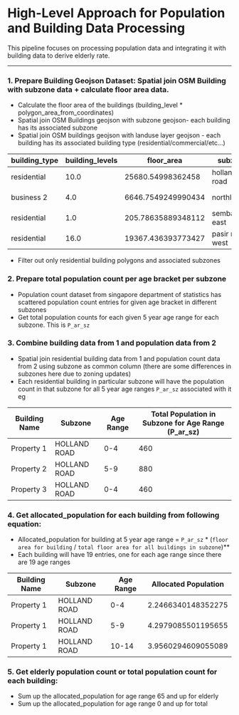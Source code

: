 # High-Level Approach for Population and Building Data Processing

This pipeline focuses on processing population data and integrating it with building data to derive elderly rate.

---

### 1. **Prepare Building Geojson Dataset: Spatial join OSM Building with subzone data + calculate floor area data.**
- Calculate the floor area of the buildings (building_level * polygon_area_from_coordinates)
- Spatial join OSM Buildings geojson with subzone geojson- each building has its associated subzone
- Spatial join OSM buildings geojson with landuse layer geojson - each building has its associated building type (residential/commercial/etc...)

| **building_type** | **building_levels** | **floor_area**       | **subzone**        | **geometry**          |
|--------------------|---------------------|-----------------------|---------------------|------------------------|
| residential        | 10.0               | 25680.54998362458     | holland road       | polygon coordinates    |
| business 2         | 4.0                | 6646.7549249990434    | northland          | polygon coordinates    |
| residential        | 1.0                | 205.78635889348112    | sembawang east     | polygon coordinates    |
| residential        | 16.0               | 19367.436393773427    | pasir ris west     | polygon coordinates    |

- Filter out only residential building polygons and associated subzones
### 2. **Prepare total population count per age bracket per subzone**
- Population count dataset from singapore department of statistics has scattered population count entries for given age bracket in different subzones
- Get total population counts for each given 5 year age range for each subzone. This is `P_ar_sz`
### 3. **Combine building data from 1 and population data from 2**
- Spatial join residential building data from 1 and population count data from 2 using subzone as common column (there are some differences in subzones here due to zoning updates)
- Each residential building in particular subzone will have the population count in that subzone for all 5 year age ranges `P_ar_sz` associated with it
eg

| **Building Name** | **Subzone**      | **Age Range** | **Total Population in Subzone for Age Range (P_ar_sz)** |
|--------------------|------------------|---------------|--------------------------------------------------------|
| Property 1         | HOLLAND ROAD    | 0-4           | 460                                                    |
| Property 2         | HOLLAND ROAD    | 5-9           | 880                                                    |
| Property 3         | HOLLAND ROAD    | 0-4           | 460                                                    |


### 4. **Get allocated_population for each building from following equation:**
- Allocated_population for building at 5 year age range = `P_ar_sz` * (`floor area for building` / `total floor area for all buildings in subzone`)**
- Each building will have 19 entries, one for each age range since there are 19 age ranges

| **Building Name** | **Subzone**      | **Age Range** | **Allocated Population**       |
|--------------------|------------------|---------------|---------------------------------|
| Property 1         | HOLLAND ROAD    | 0-4           | 2.2466340148352275             |
| Property 1         | HOLLAND ROAD    | 5-9           | 4.2979085501195655             |
| Property 1         | HOLLAND ROAD    | 10-14         | 3.9560294609055089             |


### 5. **Get elderly population count or total population count for each building:**
- Sum up the allocated_population for age range 65 and up for elderly
- Sum up the allocated_population for age range 0 and up for total
